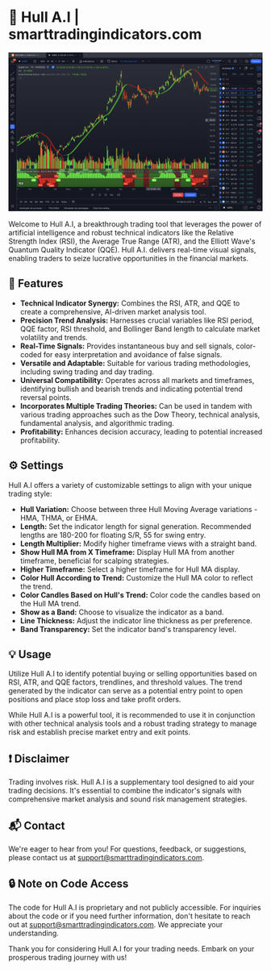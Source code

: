 # 🚀 Hull A.I | smarttradingindicators.com

![Hull A.I](Hull%201D.png)

Welcome to Hull A.I, a breakthrough trading tool that leverages the power of artificial intelligence and robust technical indicators like the Relative Strength Index (RSI), the Average True Range (ATR), and the Elliott Wave's Quantum Quality Indicator (QQE). Hull A.I. delivers real-time visual signals, enabling traders to seize lucrative opportunities in the financial markets.

## 🌟 Features 

- **Technical Indicator Synergy:** Combines the RSI, ATR, and QQE to create a comprehensive, AI-driven market analysis tool.
- **Precision Trend Analysis:** Harnesses crucial variables like RSI period, QQE factor, RSI threshold, and Bollinger Band length to calculate market volatility and trends.
- **Real-Time Signals:** Provides instantaneous buy and sell signals, color-coded for easy interpretation and avoidance of false signals.
- **Versatile and Adaptable:** Suitable for various trading methodologies, including swing trading and day trading.
- **Universal Compatibility:** Operates across all markets and timeframes, identifying bullish and bearish trends and indicating potential trend reversal points.
- **Incorporates Multiple Trading Theories:** Can be used in tandem with various trading approaches such as the Dow Theory, technical analysis, fundamental analysis, and algorithmic trading.
- **Profitability:** Enhances decision accuracy, leading to potential increased profitability.

## ⚙️ Settings

Hull A.I offers a variety of customizable settings to align with your unique trading style:

- **Hull Variation:** Choose between three Hull Moving Average variations - HMA, THMA, or EHMA.
- **Length:** Set the indicator length for signal generation. Recommended lengths are 180-200 for floating S/R, 55 for swing entry.
- **Length Multiplier:** Modify higher timeframe views with a straight band.
- **Show Hull MA from X Timeframe:** Display Hull MA from another timeframe, beneficial for scalping strategies.
- **Higher Timeframe:** Select a higher timeframe for Hull MA display.
- **Color Hull According to Trend:** Customize the Hull MA color to reflect the trend.
- **Color Candles Based on Hull's Trend:** Color code the candles based on the Hull MA trend.
- **Show as a Band:** Choose to visualize the indicator as a band.
- **Line Thickness:** Adjust the indicator line thickness as per preference.
- **Band Transparency:** Set the indicator band's transparency level.

## 💡 Usage

Utilize Hull A.I to identify potential buying or selling opportunities based on RSI, ATR, and QQE factors, trendlines, and threshold values. The trend generated by the indicator can serve as a potential entry point to open positions and place stop loss and take profit orders. 

While Hull A.I is a powerful tool, it is recommended to use it in conjunction with other technical analysis tools and a robust trading strategy to manage risk and establish precise market entry and exit points. 

## ❗ Disclaimer

Trading involves risk. Hull A.I is a supplementary tool designed to aid your trading decisions. It's essential to combine the indicator's signals with comprehensive market analysis and sound risk management strategies.

## 📬 Contact

We're eager to hear from you! For questions, feedback, or suggestions, please contact us at support@smarttradingindicators.com.

## 🔒 Note on Code Access

The code for Hull A.I is proprietary and not publicly accessible. For inquiries about the code or if you need further information, don't hesitate to reach out at support@smarttradingindicators.com. We appreciate your understanding.

Thank you for considering Hull A.I for your trading needs. Embark on your prosperous trading journey with us!
